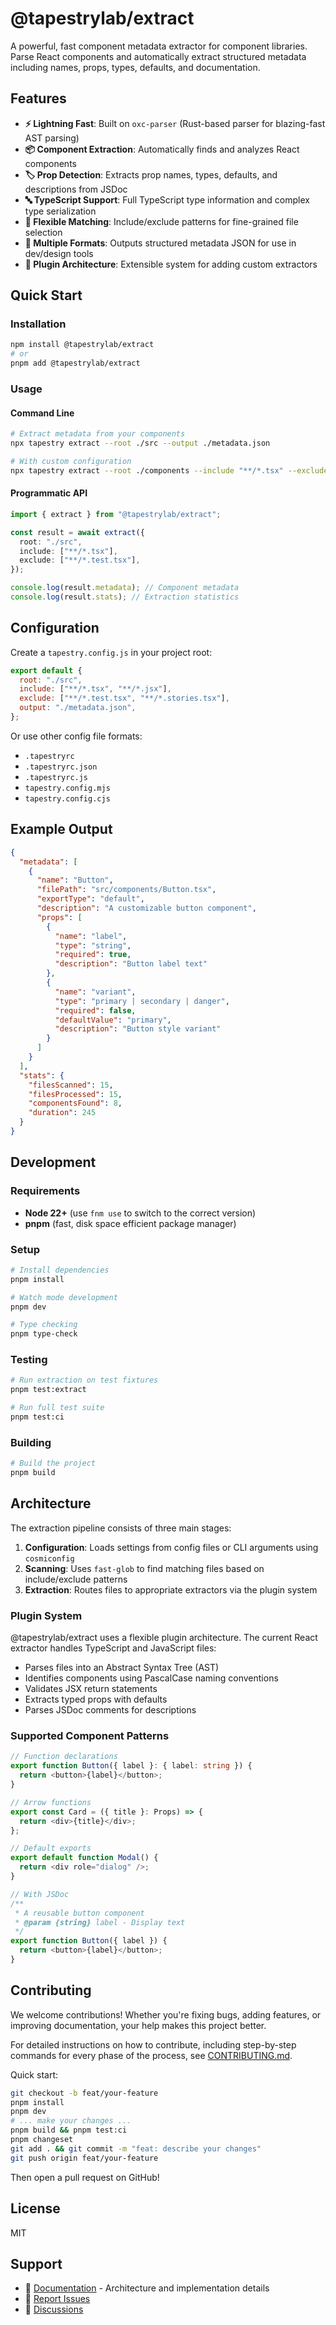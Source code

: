 # @tapestrylab/extract

A powerful, fast component metadata extractor for component libraries. Parse React components and automatically extract structured metadata including names, props, types, defaults, and documentation.

## Features

- **⚡ Lightning Fast**: Built on `oxc-parser` (Rust-based parser for blazing-fast AST parsing)
- **📦 Component Extraction**: Automatically finds and analyzes React components
- **🏷️ Prop Detection**: Extracts prop names, types, defaults, and descriptions from JSDoc
- **🔤 TypeScript Support**: Full TypeScript type information and complex type serialization
- **🎯 Flexible Matching**: Include/exclude patterns for fine-grained file selection
- **📝 Multiple Formats**: Outputs structured metadata JSON for use in dev/design tools
- **🔌 Plugin Architecture**: Extensible system for adding custom extractors

## Quick Start

### Installation

```bash
npm install @tapestrylab/extract
# or
pnpm add @tapestrylab/extract
```

### Usage

#### Command Line

```bash
# Extract metadata from your components
npx tapestry extract --root ./src --output ./metadata.json

# With custom configuration
npx tapestry extract --root ./components --include "**/*.tsx" --exclude "**/*.test.tsx"
```

#### Programmatic API

```typescript
import { extract } from "@tapestrylab/extract";

const result = await extract({
  root: "./src",
  include: ["**/*.tsx"],
  exclude: ["**/*.test.tsx"],
});

console.log(result.metadata); // Component metadata
console.log(result.stats); // Extraction statistics
```

## Configuration

Create a `tapestry.config.js` in your project root:

```javascript
export default {
  root: "./src",
  include: ["**/*.tsx", "**/*.jsx"],
  exclude: ["**/*.test.tsx", "**/*.stories.tsx"],
  output: "./metadata.json",
};
```

Or use other config file formats:

- `.tapestryrc`
- `.tapestryrc.json`
- `.tapestryrc.js`
- `tapestry.config.mjs`
- `tapestry.config.cjs`

## Example Output

```json
{
  "metadata": [
    {
      "name": "Button",
      "filePath": "src/components/Button.tsx",
      "exportType": "default",
      "description": "A customizable button component",
      "props": [
        {
          "name": "label",
          "type": "string",
          "required": true,
          "description": "Button label text"
        },
        {
          "name": "variant",
          "type": "primary | secondary | danger",
          "required": false,
          "defaultValue": "primary",
          "description": "Button style variant"
        }
      ]
    }
  ],
  "stats": {
    "filesScanned": 15,
    "filesProcessed": 15,
    "componentsFound": 8,
    "duration": 245
  }
}
```

## Development

### Requirements

- **Node 22+** (use `fnm use` to switch to the correct version)
- **pnpm** (fast, disk space efficient package manager)

### Setup

```bash
# Install dependencies
pnpm install

# Watch mode development
pnpm dev

# Type checking
pnpm type-check
```

### Testing

```bash
# Run extraction on test fixtures
pnpm test:extract

# Run full test suite
pnpm test:ci
```

### Building

```bash
# Build the project
pnpm build
```

## Architecture

The extraction pipeline consists of three main stages:

1. **Configuration**: Loads settings from config files or CLI arguments using `cosmiconfig`
2. **Scanning**: Uses `fast-glob` to find matching files based on include/exclude patterns
3. **Extraction**: Routes files to appropriate extractors via the plugin system

### Plugin System

@tapestrylab/extract uses a flexible plugin architecture. The current React extractor handles TypeScript and JavaScript files:

- Parses files into an Abstract Syntax Tree (AST)
- Identifies components using PascalCase naming conventions
- Validates JSX return statements
- Extracts typed props with defaults
- Parses JSDoc comments for descriptions

### Supported Component Patterns

```typescript
// Function declarations
export function Button({ label }: { label: string }) {
  return <button>{label}</button>;
}

// Arrow functions
export const Card = ({ title }: Props) => {
  return <div>{title}</div>;
};

// Default exports
export default function Modal() {
  return <div role="dialog" />;
}

// With JSDoc
/**
 * A reusable button component
 * @param {string} label - Display text
 */
export function Button({ label }) {
  return <button>{label}</button>;
}
```

## Contributing

We welcome contributions! Whether you're fixing bugs, adding features, or improving documentation, your help makes this project better.

For detailed instructions on how to contribute, including step-by-step commands for every phase of the process, see [CONTRIBUTING.md](./CONTRIBUTING.md).

Quick start:

```bash
git checkout -b feat/your-feature
pnpm install
pnpm dev
# ... make your changes ...
pnpm build && pnpm test:ci
pnpm changeset
git add . && git commit -m "feat: describe your changes"
git push origin feat/your-feature
```

Then open a pull request on GitHub!

## License

MIT

## Support

- 📖 [Documentation](./CLAUDE.md) - Architecture and implementation details
- 🐛 [Report Issues](https://github.com/tapistrylab/extract/issues)
- 💬 [Discussions](https://github.com/tapistrylab/extract/discussions)

